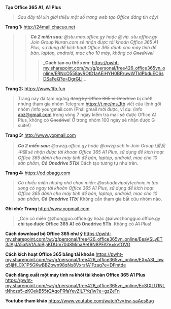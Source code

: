 **Tạo Office 365 A1, A1 Plus**  
>_Sau đây tôi xin giới thiệu một số trang web tạo Office đáng tin cậy!_

**Trang 1:** http://24mail.chacuo.net 
>>_**Có 2 miền sau:** @stu.mao.office.gy hoặc @vip. stu.office.gy Join Group Nuran.com sẽ nhận được tài khoản Office 365 A1 Plus, sử dụng để kích hoạt Office 365 dành cho máy tính để bàn, laptop, android, mac cho 10 máy, không có ~~Onedrive!~~_ 
>>>_**Cách tạo cụ thể xem:** https://pwht-my.sharepoint.com/:w:/g/personal/free426_office365vn_online/ERNcO558avROtD1aAEiHYH0BRruwWTldPbduEC6sDSaFeQ?e=DgrGLl _

**Trang 2:** https://www.1tb.fun 
>Trang này đã tạm ngừng ~~đăng ký Office 365 vì Onedrive~~ bị chết! nhưng tham gia nhóm Telegram https://t.me/ms_1tb viết câu lệnh gởi nhóm /info yourgmail.com (Phải gmail mới được, ví dụ: /info abz@gmail.com trong vòng 7 ngày kiểm tra mail sẽ được Office A1 Plus, không có ~~Onedrive~~! Ở trong nhóm 100 ngày sẽ nhận được G suite!)

**Trang 3:** http://www.yopmail.com 
> _**Có 2 miền sau:** @awzg.office.gy
hoặc @awzg.sch.lv Join Group !爱我中国 sẽ nhận được tài khoản Office 365 A1 Plus, sử dụng để kích hoạt Office 365 dành cho máy tính để bàn, laptop, android, mac cho 10 sản phẩm, **Có Onedrive 5Tb!**_ Cách tạo tương tự như trên.

**Trang 4:** https://od.obagg.com
>_Có nhiều miền nhưng nhớ chọn miền: @ashadevipolytechnic.in
tạo xong có ngay tài khoản Office 365 A1 Plus, sử dụng để kích hoạt Office 365 dành cho máy tính để bàn, laptop, android, mac cho 10 sản phẩm, **Có Onedrive 1Tb!**_ Không cần tham gia bất cứu nhóm nào.

**Ghi chú: Trang** http://www.yopmail.com 
>_Còn có miền @zhongguo.office.gy
hoặc @aiwozhongguo.office.gy **chỉ tạo được Office 365 A1 có Onedrive 5Tb**. Không có ~~A1 Plus~~!

**Cách download bộ Office 365 như ý** https://pwht-my.sharepoint.com/:w:/g/personal/free426_office365vn_online/EeaVSLyET3JAjJA5aNVtAJoBjaKDUm70d8MmaAef9N8PFA?e=kvfOVG 

**Cách kích hoạt Office 365 bằng tài khoản** https://pwht-my.sharepoint.com/:w:/g/personal/free426_office365vn_online/EXpA3L_owq5IjHLCX1P5GKwBBZbwn98qNs8VxrsfA1Fzag?e=DFmtde 

**Cách đăng xuất một máy tính ra khỏi tài khoản Office 365 A1 Plus** https://pwht-my.sharepoint.com/:w:/g/personal/free426_office365vn_online/EcSfXLU1NLtNhozs5-zKOekB55tQAqoFRfaYevZiL7Yq1w?e=gzZeTn 

**Youtube tham khảo** https://www.youtube.com/watch?v=bw-saAes8ug 
